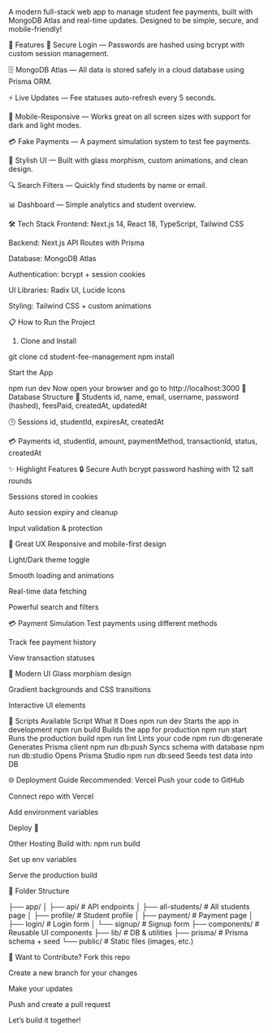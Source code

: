A modern full-stack web app to manage student fee payments, built with MongoDB Atlas and real-time updates. Designed to be simple, secure, and mobile-friendly!

🚀 Features
🔐 Secure Login — Passwords are hashed using bcrypt with custom session management.

🗄️ MongoDB Atlas — All data is stored safely in a cloud database using Prisma ORM.

⚡ Live Updates — Fee statuses auto-refresh every 5 seconds.

📱 Mobile-Responsive — Works great on all screen sizes with support for dark and light modes.

💳 Fake Payments — A payment simulation system to test fee payments.

🎨 Stylish UI — Built with glass morphism, custom animations, and clean design.

🔍 Search Filters — Quickly find students by name or email.

📊 Dashboard — Simple analytics and student overview.

🛠️ Tech Stack
Frontend: Next.js 14, React 18, TypeScript, Tailwind CSS

Backend: Next.js API Routes with Prisma

Database: MongoDB Atlas

Authentication: bcrypt + session cookies

UI Libraries: Radix UI, Lucide Icons

Styling: Tailwind CSS + custom animations

📋 How to Run the Project
1. Clone and Install

git clone <your-repo>
cd student-fee-management
npm install

Start the App

npm run dev
Now open your browser and go to http://localhost:3000 🎉
Database Structure
🧑 Students
id, name, email, username, password (hashed), feesPaid, createdAt, updatedAt

🕒 Sessions
id, studentId, expiresAt, createdAt

💳 Payments
id, studentId, amount, paymentMethod, transactionId, status, createdAt

✨ Highlight Features
🔒 Secure Auth
bcrypt password hashing with 12 salt rounds

Sessions stored in cookies

Auto session expiry and cleanup

Input validation & protection

📱 Great UX
Responsive and mobile-first design

Light/Dark theme toggle

Smooth loading and animations

Real-time data fetching

Powerful search and filters

💳 Payment Simulation
Test payments using different methods

Track fee payment history

View transaction statuses

🎨 Modern UI
Glass morphism design

Gradient backgrounds and CSS transitions

Interactive UI elements

🚀 Scripts Available
Script	What It Does
npm run dev	Starts the app in development
npm run build	Builds the app for production
npm run start	Runs the production build
npm run lint	Lints your code
npm run db:generate	Generates Prisma client
npm run db:push	Syncs schema with database
npm run db:studio	Opens Prisma Studio
npm run db:seed	Seeds test data into DB

🌐 Deployment Guide
Recommended: Vercel
Push your code to GitHub

Connect repo with Vercel

Add environment variables

Deploy 🚀

Other Hosting
Build with: npm run build

Set up env variables

Serve the production build

📁 Folder Structure

├── app/
│   ├── api/            # API endpoints
│   ├── all-students/   # All students page
│   ├── profile/        # Student profile
│   ├── payment/        # Payment page
│   ├── login/          # Login form
│   └── signup/         # Signup form
├── components/         # Reusable UI components
├── lib/                # DB & utilities
├── prisma/             # Prisma schema + seed
└── public/             # Static files (images, etc.)

🤝 Want to Contribute?
Fork this repo

Create a new branch for your changes

Make your updates

Push and create a pull request

Let’s build it together!

